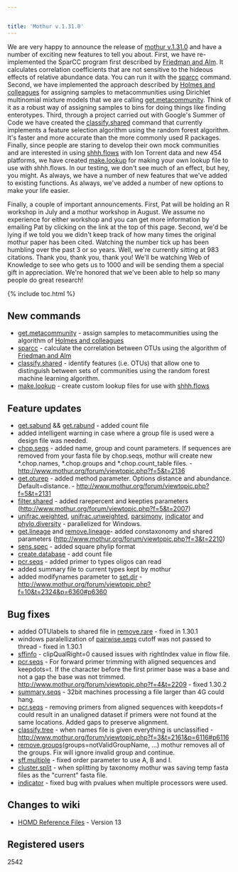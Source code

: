 ```yaml
---


title: 'Mothur v.1.31.0'
---
```

We are very happy to announce the release of [mothur
v.1.31.0](mothur_v.1.31.0) and have a number of exciting new
features to tell you about. First, we have re-implemented the SparCC
program first described by [Friedman and
Alm](http://www.ploscompbiol.org/article/info%3Adoi%2F10.1371%2Fjournal.pcbi.1002687).
It calculates correlation coefficients that are not sensitive to the
hideous effects of relative abundance data. You can run it with the
[sparcc](sparcc) command. Second, we have implemented the
approach described by [Holmes and
colleagues](http://www.plosone.org/article/info%3Adoi%2F10.1371%2Fjournal.pone.0030126)
for assigning samples to metacommunities using Dirichlet multinomial
mixture models that we are calling
[get.metacommunity](get.metacommunity). Think of it as a
robust way of assigning samples to bins for doing things like finding
enterotypes. Third, through a project carried out with Google\'s Summer
of Code we have created the
[classify.shared](classify.shared) command that currently
implements a feature selection algorithm using the random forest
algorithm. It\'s faster and more accurate than the more commonly used R
packages. Finally, since people are staring to develop their own mock
communities and are interested in using
[shhh.flows](shhh.flows) with Ion Torrent data and new 454
platforms, we have created [make.lookup](make.lookup) for
making your own lookup file to use with shhh.flows. In our testing, we
don\'t see much of an effect, but hey, you might. As always, we have a
number of new features that we\'ve added to existing functions. As
always, we\'ve added a number of new options to make your life easier.

Finally, a couple of important announcements. First, Pat will be holding
an R workshop in July and a mothur workshop in August. We assume no
experience for either workshop and you can get more information by
emailing Pat by clicking on the link at the top of this page. Second,
we\'d be lying if we told you we didn\'t keep track of how many times
the original mothur paper has been cited. Watching the number tick up
has been humbling over the past 3 or so years. Well, we\'re currently
sitting at 983 citations. Thank you, thank you, thank you! We\'ll be
watching Web of Knowledge to see who gets us to 1000 and will be sending
them a special gift in appreciation. We\'re honored that we\'ve been
able to help so many people do great research!

{% include toc.html %}

## New commands

-   [get.metacommunity](get.metacommunity) - assign samples
    to metacommunities using the algorithm of [Holmes and
    colleagues](http://www.plosone.org/article/info%3Adoi%2F10.1371%2Fjournal.pone.0030126)
-   [sparcc](sparcc) - calculate the correlation between OTUs
    using the algorithm of [Friedman and
    Alm](http://www.ploscompbiol.org/article/info%3Adoi%2F10.1371%2Fjournal.pcbi.1002687)
-   [classify.shared](classify.shared) - identify features
    (i.e. OTUs) that allow one to distinguish between sets of
    communities using the random forest machine learning algorithm.
-   [make.lookup](make.lookup) - create custom lookup files
    for use with [shhh.flows](shhh.flows)

## Feature updates

-   [get.sabund](get.sabund) &&
    [get.rabund](get.rabund) - added count file
-   added intelligent warning in case where a group file is used were a
    design file was needed.
-   [chop.seqs](chop.seqs) - added name, group and count
    parameters. If sequences are removed from your fasta file by
    chop.seqs, mothur will create new \*.chop.names, \*.chop.groups and
    \*.chop.count\_table files. -
    <http://www.mothur.org/forum/viewtopic.php?f=5&t=2136>
-   [get.oturep](get.oturep) - added method parameter.
    Options distance and abundance. Default=distance. -
    <http://www.mothur.org/forum/viewtopic.php?f=5&t=2131>
-   [filter.shared](filter.shared) - added rarepercent and
    keepties parameters
    (http://www.mothur.org/forum/viewtopic.php?f=5&t=2007)
-   [unifrac.weighted](unifrac.weighted),
    [unifrac.unweighted](unifrac.unweighted),
    [parsimony](parsimony), [indicator](indicator "wikilink")
    and [phylo.diversity](phylo.diversity) - parallelized for
    Windows.
-   [get.lineage](get.lineage) and
    [remove.lineage](remove.lineage)- added constaxonomy and
    shared parameters
    (http://www.mothur.org/forum/viewtopic.php?f=3&t=2210)
-   [sens.spec](sens.spec) - added square phylip format
-   [create.database](create.database) - add count file
-   [pcr.seqs](pcr.seqs) - added primer to types oligos can
    read
-   added summary file to current types kept by mothur
-   added modifynames parameter to [set.dir](set.dir) -
    <http://www.mothur.org/forum/viewtopic.php?f=10&t=2324&p=6360#p6360>

## Bug fixes

-   added OTUlabels to shared file in
    [remove.rare](remove.rare) - fixed in 1.30.1
-   windows paralellization of [pairwise.seqs](pairwise.seqs)
    cutoff was not passed to thread - fixed in 1.30.1
-   [sffinfo](sffinfo) - clipQualRight=0 caused issues with
    rightIndex value in flow file.
-   [pcr.seqs](pcr.seqs) - For forward primer trimming with
    aligned sequences and keepdots=t. If the character before the first
    primer base was a base and not a gap the base was not trimmed.
    <http://www.mothur.org/forum/viewtopic.php?f=4&t=2209> - fixed
    1.30.2
-   [summary.seqs](summary.seqs) - 32bit machines processing
    a file larger than 4G could hang.
-   [pcr.seqs](pcr.seqs) - removing primers from aligned
    sequences with keepdots=f could result in an unaligned dataset if
    primers were not found at the same locations. Added gaps to preserve
    alignment.
-   [classify.tree](classify.tree) - when names file is given
    everything is unclassified -
    <http://www.mothur.org/forum/viewtopic.php?f=3&t=2161&p=6116#p6116>
-   [remove.groups](remove.groups)(groups=notValidGroupName,
    \...) mothur removes all of the groups. Fix will ignore invalid
    group and continue.
-   [sff.multiple](sff.multiple) - fixed order parameter to
    use A, B and I.
-   [cluster.split](cluster.split) - when splitting by
    taxonomy mothur was saving temp fasta files as the \"current\" fasta
    file.
-   [indicator](indicator) - fixed bug with pvalues when
    multiple processors were used.

## Changes to wiki

-   [ HOMD Reference Files](Media:HOMD_Reference_Files.zip) -
    Version 13

## Registered users

2542
